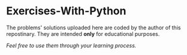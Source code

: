 # Exercises-With-Python
The problems' solutions uploaded here are coded by the author of this repostinary. 
They are intended **only** for educational purposes.

*Feel free to use them through your learning process.*

